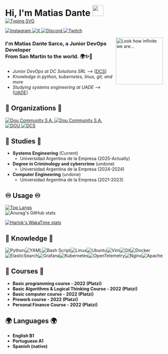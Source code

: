 <h1 style="margin: 0;" align="left">Hi, I'm Matias Dante <img src="https://media.giphy.com/media/hvRJCLFzcasrR4ia7z/giphy.gif" width="35"></h1>

<a href="https://git.io/typing-svg">
  <img src="https://readme-typing-svg.herokuapp.com?font=Fira+Code&pause=1000&width=435&lines=Systems+Engineering+Student" alt="Typing SVG" />
</a>


<p align="left">
  <a href="https://www.instagram.com/matutev__" target="_blank">
    <img src="https://img.shields.io/badge/Instagram-%23E4405F.svg?style=for-the-badge&logo=Instagram&logoColor=white" alt="Instagram">
  </a>
  
  <a href="https://twitter.com/matiasdante03" target="_blank">
    <img src="https://img.shields.io/badge/X-%23000000.svg?style=for-the-badge&logo=X&logoColor=white" alt="X">
  </a>
  
  <a href="https://discord.com/users/matutev" target="_blank">
    <img src="https://img.shields.io/badge/Discord-%235865F2.svg?style=for-the-badge&logo=discord&logoColor=white" alt="Discord">
  </a>
  
  <a href="https://www.twitch.tv/matutev__" target="_blank">
    <img src="https://img.shields.io/badge/Twitch-%239146FF.svg?style=for-the-badge&logo=Twitch&logoColor=white" alt="Twitch">
  </a>
</p>

<img src="https://github.com/matiasdante/matiasdante/assets/70301149/4a727d87-9a28-4285-94a5-13eb5b9d5fa4" align="right"     alt="Look how infinite we are..."     width="150" height="150">

### I'm Matias Dante Sarco, a Junior DevOps Developer <br> From San Martin to the world. 🌍✨💫

###

* *Junior DevOps at DC Solutions SRL* --> [[DCS](https://www.dcs.ar/)]
* *Knowledge in python, kubernetes, linux, git, and more* 
* *Studying systems engineering at UADE* --> [[UADE](https://www.uade.edu.ar/)]

## 🏬 Organizations 🏬 
  <a href="https://img.shields.io/badge/Dou%20Community%20S.A.-000?logo=github">
    <img src="https://img.shields.io/badge/Dou%20Community%20S.A.-000?logo=github" alt="Dou Community S.A." />
  </a>
  <a href="https://img.shields.io/badge/Dou%20Community%20S.A.-000?logo=github">
    <img src="https://img.shields.io/badge/DC%20Solutions%20SRL.-000?logo=github" alt="Dou Community S.A." />
  </a> <br>
  <a href="https://github.com/Dou-Community-S-A">
      <img src="https://github.com/user-attachments/assets/62ffe85b-0eb5-42fb-b874-d2e5d246c10e" alt="DOU" >
  </a>
  <a href="https://github.com/Implementation-Working-DCS">
      <img src="https://github.com/user-attachments/assets/c0e1f83f-b8e1-48e7-a091-4094257d85e4" alt="DCS" >
  </a>

## 📖 Studies 📖
* **Systems Engineering** (Current)
  - Universidad Argentina de la Empresa (2025-Actually)
* **Degree in Criminology and cybercrime** (undone)
  - Universidad Argentina de la Empresa (2024-2024)
* **Computer Engineering** (undone)
  - Universidad Argentina de la Empresa (2021-2023)

## ♾️ Usage ♾️
[![Top Langs](https://github-readme-stats.vercel.app/api/top-langs/?username=matiasdante&layout=compact&theme=transparent)](https://github.com/anuraghazra/github-readme-stats)<br>![Anurag's GitHub stats](https://github-readme-stats.vercel.app/api?username=matiasdante&theme=transparent&show_icons=true)

[![Harlok's WakaTime stats](https://github-readme-stats.vercel.app/api/wakatime?username=matiasdante&layout=compact&theme=transparent)](https://github.com/anuraghazra/github-readme-stats)


## 🧠 Knowledge 🧠
![Python](https://img.shields.io/badge/python-3670A0?style=for-the-badge&logo=python&logoColor=ffdd54)![YAML](https://img.shields.io/badge/yaml-%23ffffff.svg?style=for-the-badge&logo=yaml&logoColor=151515)![Bash Script](https://img.shields.io/badge/bash_script-%23121011.svg?style=for-the-badge&logo=gnu-bash&logoColor=white)![Linux](https://img.shields.io/badge/Linux-FCC624?style=for-the-badge&logo=linux&logoColor=black)![Ubuntu](https://img.shields.io/badge/Ubuntu-E95420?style=for-the-badge&logo=ubuntu&logoColor=white)![Vim](https://img.shields.io/badge/VIM-%2311AB00.svg?style=for-the-badge&logo=vim&logoColor=white)![Git](https://img.shields.io/badge/git-%23F05033.svg?style=for-the-badge&logo=git&logoColor=white)![Docker](https://img.shields.io/badge/docker-%230db7ed.svg?style=for-the-badge&logo=docker&logoColor=white)![ElasticSearch](https://img.shields.io/badge/-ElasticSearch-005571?style=for-the-badge&logo=elasticsearch)![Grafana](https://img.shields.io/badge/grafana-%23F46800.svg?style=for-the-badge&logo=grafana&logoColor=white)![Kubernetes](https://img.shields.io/badge/kubernetes-%23326ce5.svg?style=for-the-badge&logo=kubernetes&logoColor=white)![OpenTelemetry](https://img.shields.io/badge/OpenTelemetry-FFFFFF?&style=for-the-badge&logo=opentelemetry&logoColor=black)![Nginx](https://img.shields.io/badge/nginx-%23009639.svg?style=for-the-badge&logo=nginx&logoColor=white)![Apache](https://img.shields.io/badge/apache-%23D42029.svg?style=for-the-badge&logo=apache&logoColor=white)

## 📝 Courses 📝

* **Basic programming course - 2022 (Platzi)**
* **Basic Algorithms & Logical Thinking Course - 2022 (Platzi)**
* **Basic computer course - 2022 (Platzi)**
* **Prework course - 2022 (Platzi)**
* **Personal Finance Course  - 2022 (Platzi)**

## 🌍 Languages 🌍

* **English B1**
* **Portuguese A1**
* **Spanish (native)** 
